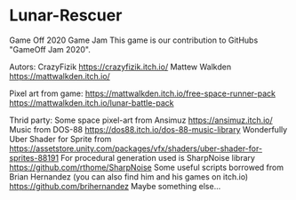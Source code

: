 # Lunar-Rescuer
Game Off 2020 Game Jam
This game is our contribution to GitHubs "GameOff Jam 2020". 

Autors:
CrazyFizik https://crazyfizik.itch.io/
Mattew Walkden https://mattwalkden.itch.io/

Pixel art from game:
https://mattwalkden.itch.io/free-space-runner-pack
https://mattwalkden.itch.io/lunar-battle-pack

Thrid party:
Some space pixel-art from Ansimuz https://ansimuz.itch.io/ 
Music from DOS-88 https://dos88.itch.io/dos-88-music-library 
Wonderfully Uber Shader for Sprite from https://assetstore.unity.com/packages/vfx/shaders/uber-shader-for-sprites-88191
For procedural generation used is SharpNoise library https://github.com/rthome/SharpNoise
Some useful scripts borrowed from Brian Hernandez (you can also find him and his games on itch.io) https://github.com/brihernandez
Maybe something else...
